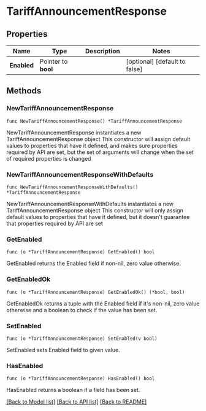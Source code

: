 # TariffAnnouncementResponse

## Properties

Name | Type | Description | Notes
------------ | ------------- | ------------- | -------------
**Enabled** | Pointer to **bool** |  | [optional] [default to false]

## Methods

### NewTariffAnnouncementResponse

`func NewTariffAnnouncementResponse() *TariffAnnouncementResponse`

NewTariffAnnouncementResponse instantiates a new TariffAnnouncementResponse object
This constructor will assign default values to properties that have it defined,
and makes sure properties required by API are set, but the set of arguments
will change when the set of required properties is changed

### NewTariffAnnouncementResponseWithDefaults

`func NewTariffAnnouncementResponseWithDefaults() *TariffAnnouncementResponse`

NewTariffAnnouncementResponseWithDefaults instantiates a new TariffAnnouncementResponse object
This constructor will only assign default values to properties that have it defined,
but it doesn't guarantee that properties required by API are set

### GetEnabled

`func (o *TariffAnnouncementResponse) GetEnabled() bool`

GetEnabled returns the Enabled field if non-nil, zero value otherwise.

### GetEnabledOk

`func (o *TariffAnnouncementResponse) GetEnabledOk() (*bool, bool)`

GetEnabledOk returns a tuple with the Enabled field if it's non-nil, zero value otherwise
and a boolean to check if the value has been set.

### SetEnabled

`func (o *TariffAnnouncementResponse) SetEnabled(v bool)`

SetEnabled sets Enabled field to given value.

### HasEnabled

`func (o *TariffAnnouncementResponse) HasEnabled() bool`

HasEnabled returns a boolean if a field has been set.


[[Back to Model list]](../README.md#documentation-for-models) [[Back to API list]](../README.md#documentation-for-api-endpoints) [[Back to README]](../README.md)



